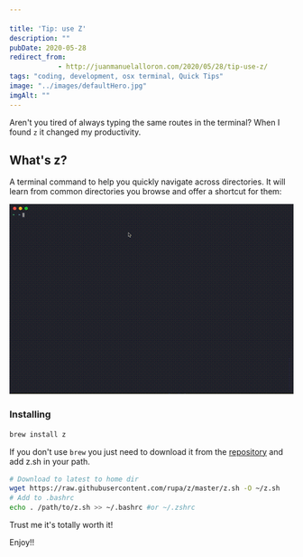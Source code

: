 ```yaml
---

title: 'Tip: use Z'
description: ""
pubDate: 2020-05-28
redirect_from: 
            - http://juanmanuelalloron.com/2020/05/28/tip-use-z/
tags: "coding, development, osx terminal, Quick Tips"
image: "../images/defaultHero.jpg"
imgAlt: ""
---
```

Aren't you tired of always typing the same routes in the terminal? When I found `z` it changed my productivity.

## What's z?

A terminal command to help you quickly navigate across directories. It will learn from common directories you browse and offer a shortcut for them:

![](../images/2020-05-using-z.gif)

### Installing

```bash
brew install z
```

If you don't use `brew` you just need to download it from the [repository](https://github.com/rupa/z) and add z.sh in your path.

```bash
# Download to latest to home dir
wget https://raw.githubusercontent.com/rupa/z/master/z.sh -O ~/z.sh
# Add to .bashrc
echo . /path/to/z.sh >> ~/.bashrc #or ~/.zshrc
```

Trust me it's totally worth it!

Enjoy!!
